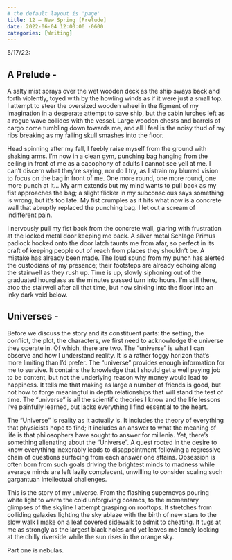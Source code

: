 ```yaml
---
# the default layout is 'page'
title: 12 — New Spring [Prelude]
date: 2022-06-04 12:00:00 -0600
categories: [Writing]
---
```


5/17/22:

## A Prelude -

A salty mist sprays over the wet wooden deck as the ship sways back and forth violently, toyed with by the howling winds as if it were just a small top. I attempt to steer the oversized wooden wheel in the figment of my imagination in a desperate attempt to save ship, but the cabin lurches left as a rogue wave collides with the vessel. Large wooden chests and barrels of cargo come tumbling down towards me, and all I feel is the noisy thud of my ribs breaking as my falling skull smashes into the floor.

Head spinning after my fall, I feebly raise myself from the ground with shaking arms. I’m now in a clean gym, punching bag hanging from the ceiling in front of me as a cacophony of adults I cannot see yell at me. I can’t discern what they’re saying, nor do I try, as I strain my blurred vision to focus on the bag in front of me. One more round, one more round, one more punch at it… My arm extends but my mind wants to pull back as my fist approaches the bag; a slight flicker in my subconscious says something is wrong, but it’s too late. My fist crumples as it hits what now is a concrete wall that abruptly replaced the punching bag. I let out a scream of indifferent pain.

I nervously pull my fist back from the concrete wall, glaring with frustration at the locked metal door keeping me back. A silver metal Schlage Primus padlock hooked onto the door latch taunts me from afar, so perfect in its craft of keeping people out of reach from places they shouldn’t be. A mistake has already been made. The loud sound from my punch has alerted the custodians of my presence; their footsteps are already echoing along the stairwell as they rush up. Time is up, slowly siphoning out of the graduated hourglass as the minutes passed turn into hours. I’m still there, atop the stairwell after all that time, but now sinking into the floor into an inky dark void below.

## Universes -

Before we discuss the story and its constituent parts: the setting, the conflict, the plot, the characters, we first need to acknowledge the universe they operate in. Of which, there are two. The “universe” is what I can observe and how I understand reality. It is a rather foggy horizon that’s more limiting than I’d prefer. The “universe” provides enough information for me to survive. It contains the knowledge that I should get a well paying job to be content, but not the underlying reason why money would lead to happiness. It tells me that making as large a number of friends is good, but not how to forge meaningful in depth relationships that will stand the test of time. The “universe” is all the scientific theories I know and the life lessons I’ve painfully learned, but lacks everything I find essential to the heart.

The “Universe” is reality as it actually is. It includes the theory of everything that physicists hope to find; it includes an answer to what the meaning of life is that philosophers have sought to answer for millenia. Yet, there’s something alienating about the “Universe”. A quest rooted in the desire to know everything inexorably leads to disappointment following a regressive chain of questions surfacing from each answer one attains. Obsession is often born from such goals driving the brightest minds to madness while average minds are left lazily complacent, unwilling to consider scaling such gargantuan intellectual challenges.

This is the story of my universe. From the flashing supernovas pouring white light to warm the cold unforgiving cosmos, to the momentary glimpses of the skyline I attempt grasping on rooftops. It stretches from colliding galaxies lighting the sky ablaze with the birth of new stars to the slow walk I make on a leaf covered sidewalk to admit to cheating. It tugs at me as strongly as the largest black holes and yet leaves me lonely looking at the chilly riverside while the sun rises in the orange sky.

Part one is nebulas.